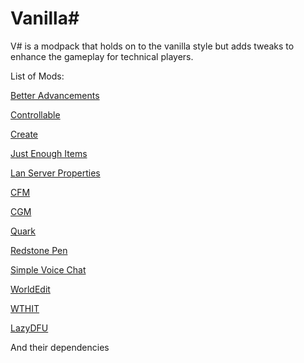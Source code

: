 # Vanilla\#

V\# is a modpack that holds on to the vanilla style but adds tweaks to enhance the gameplay for technical players.

List of Mods:

[Better Advancements](https://www.curseforge.com/minecraft/mc-mods/better-advancements)

[Controllable](https://www.curseforge.com/minecraft/mc-mods/controllable)

[Create](https://www.curseforge.com/minecraft/mc-mods/create)

[Just Enough Items](https://www.curseforge.com/minecraft/mc-mods/jei)

[Lan Server Properties](https://www.curseforge.com/minecraft/mc-mods/lan-server-properties)

[CFM](https://www.curseforge.com/minecraft/mc-mods/mrcrayfish-furniture-mod)

[CGM](https://www.curseforge.com/minecraft/mc-mods/mrcrayfishs-gun-mod)

[Quark](https://www.curseforge.com/minecraft/mc-mods/quark)

[Redstone Pen](https://www.curseforge.com/minecraft/mc-mods/redstone-pen)

[Simple Voice Chat](https://www.curseforge.com/minecraft/mc-mods/simple-voice-chat)

[WorldEdit](https://worldedit.enginehub.org/en/latest/)

[WTHIT](https://github.com/badasintended/wthit)

[LazyDFU](https://www.curseforge.com/minecraft/mc-mods/lazy-dfu-forge)

And their dependencies 
